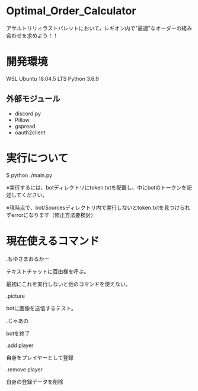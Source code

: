 # Optimal_Order_Calculator
アサルトリリィラストバレットにおいて，レギオン内で"最適"なオーダーの組み合わせを求めよう！！

# 開発環境
WSL Ubuntu 18.04.5 LTS
Python 3.6.9

## 外部モジュール
- discord.py
- Pillow
- gspread
- oauth2client

# 実行について

$ python ./main.py

※実行するには、botディレクトリにtoken.txtを配置し、中にbotのトークンを記述してください。

※現時点で、bot/Sourcesディレクトリ内で実行しないとtoken.txtを見つけられずerrorになります（修正方法要検討）

# 現在使えるコマンド

.もゆさまおるかー

テキストチャットに百由様を呼ぶ。

最初にこれを実行しないと他のコマンドを使えない。


.picture

botに画像を送信するテスト。


.じゃあの

botを終了


.add player

自身をプレイヤーとして登録


.remove player

自身の登録データを削除